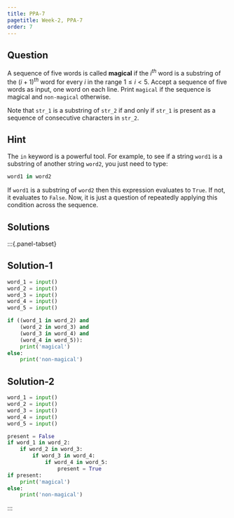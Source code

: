 ```yaml
---
title: PPA-7
pagetitle: Week-2, PPA-7
order: 7
---
```


## Question

A sequence of five words is called **magical** if the $i^{th}$ word is a substring of the $(i + 1)^{th}$ word for every $i$ in the range $1 \leq i < 5$. Accept a sequence of five words as input, one word on each line. Print `magical` if the sequence is magical and `non-magical` otherwise.

Note that `str_1` is a substring of `str_2` if and only if `str_1` is present as a sequence of consecutive characters in `str_2`.

## Hint

The `in` keyword is a powerful tool. For example, to see if a string `word1` is a substring of another string `word2`, you just need to type:

```python
word1 in word2
```

If `word1` is a substring of `word2` then this expression evaluates to `True`. If not, it evaluates to `False`. Now, it is just a question of repeatedly applying this condition across the sequence.



## Solutions

:::{.panel-tabset}

## Solution-1

```python
word_1 = input()
word_2 = input()
word_3 = input()
word_4 = input()
word_5 = input()

if ((word_1 in word_2) and
    (word_2 in word_3) and
    (word_3 in word_4) and
    (word_4 in word_5)):
    print('magical')
else:
    print('non-magical')
```

## Solution-2

```python
word_1 = input()
word_2 = input()
word_3 = input()
word_4 = input()
word_5 = input()

present = False
if word_1 in word_2:
    if word_2 in word_3:
        if word_3 in word_4:
            if word_4 in word_5:
                present = True
if present:
    print('magical')
else:
    print('non-magical')
```

:::
